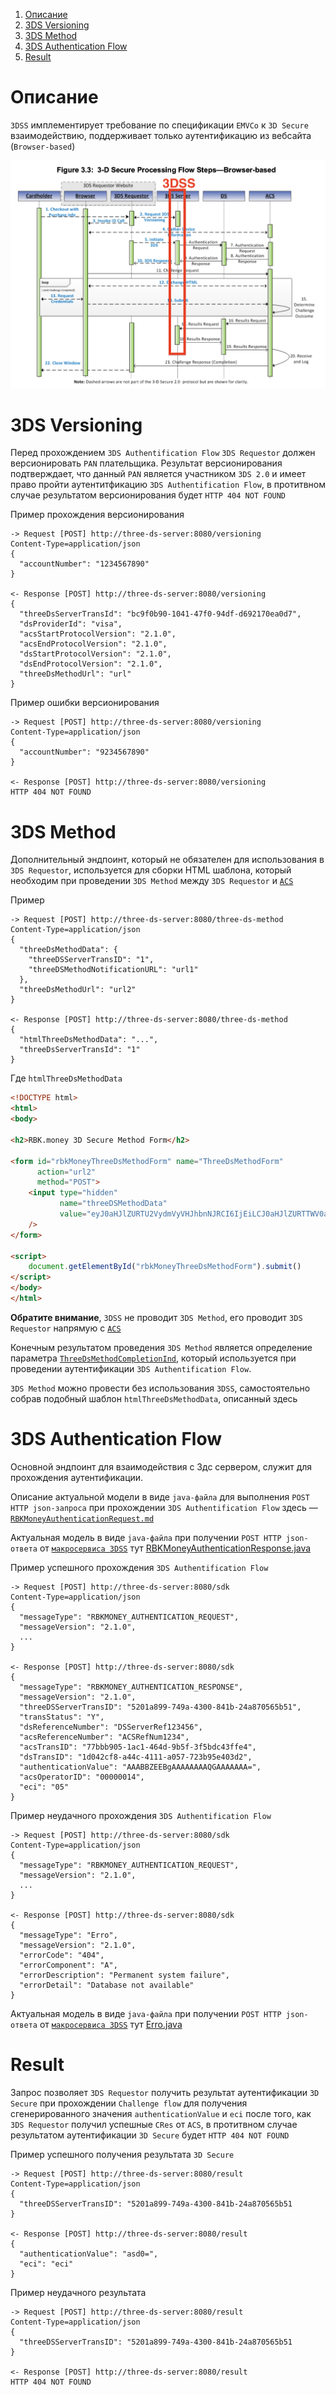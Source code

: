 1. [ Описание ](#desc)
2. [ 3DS Versioning ](#version)
3. [ 3DS Method ](#method)
4. [ 3DS Authentication Flow ](#auth)
5. [ Result ](#result)

<a name="desc"></a>
# Описание

`3DSS` имплементирует требование по спецификации `EMVCo` к `3D Secure` взаимодействию, поддерживает только аутентификацию из вебсайта (`Browser-based`)

![alt text](./readme-resources/flow.jpg "3D Secure Processing Flow - Browser-based")

<a name="version"></a>
# 3DS Versioning

Перед прохождением `3DS Authentification Flow` `3DS Requestor` должен версионировать `PAN` плательщика. Результат версионирования подтверждает, что данный `PAN` является участником `3DS 2.0` и имеет право пройти аутентитфикацию `3DS Authentification Flow`, в протитвном случае результатом версионирования будет `HTTP 404 NOT FOUND`

Пример прохождения версионирования
```
-> Request [POST] http://three-ds-server:8080/versioning
Content-Type=application/json
{
  "accountNumber": "1234567890"
}

<- Response [POST] http://three-ds-server:8080/versioning
{
  "threeDsServerTransId": "bc9f0b90-1041-47f0-94df-d692170ea0d7",
  "dsProviderId": "visa",
  "acsStartProtocolVersion": "2.1.0",
  "acsEndProtocolVersion": "2.1.0",
  "dsStartProtocolVersion": "2.1.0",
  "dsEndProtocolVersion": "2.1.0",
  "threeDsMethodUrl": "url"
}
```
Пример ошибки версионирования
```
-> Request [POST] http://three-ds-server:8080/versioning
Content-Type=application/json
{
  "accountNumber": "9234567890"
}

<- Response [POST] http://three-ds-server:8080/versioning
HTTP 404 NOT FOUND
```

<a name="method"></a>
# 3DS Method

Дополнительный эндпоинт, который не обязателен для использования в `3DS Requestor`, используется для сборки HTML шаблона, который необходим при проведении `3DS Method` между `3DS Requestor` и [`ACS`]((https://github.com/rbkmoney/three-ds-server-compose/blob/master/docs/EMVCo_Protocol_and_Core_Functions_Specification_v2.2.0.pdf))

Пример
```
-> Request [POST] http://three-ds-server:8080/three-ds-method
Content-Type=application/json
{
  "threeDsMethodData": {
    "threeDSServerTransID": "1",
    "threeDSMethodNotificationURL": "url1"
  },
  "threeDsMethodUrl": "url2"
}

<- Response [POST] http://three-ds-server:8080/three-ds-method
{
  "htmlThreeDsMethodData": "...",
  "threeDsServerTransId": "1"
}
```
Где `htmlThreeDsMethodData`
 
```html
<!DOCTYPE html>
<html>
<body>

<h2>RBK.money 3D Secure Method Form</h2>

<form id="rbkMoneyThreeDsMethodForm" name="ThreeDsMethodForm"
      action="url2"
      method="POST">
    <input type="hidden"
           name="threeDSMethodData"
           value="eyJ0aHJlZURTU2VydmVyVHJhbnNJRCI6IjEiLCJ0aHJlZURTTWV0aG9kTm90aWZpY2F0aW9uVVJMIjoidXJsMSJ9"
    />
</form>

<script>
    document.getElementById("rbkMoneyThreeDsMethodForm").submit()
</script>
</body>
</html>
```

**Обратите внимание**, `3DSS` не проводит `3DS Method`, его проводит `3DS Requestor` напрямую с [`ACS`]((https://github.com/rbkmoney/three-ds-server-compose/blob/master/docs/EMVCo_Protocol_and_Core_Functions_Specification_v2.2.0.pdf))

Конечным результатом проведения `3DS Method` является определение параметра [`ThreeDsMethodCompletionInd`](https://github.com/rbkmoney/three-ds-server-domain-lib/blob/master/src/main/java/com/rbkmoney/threeds/server/domain/root/rbkmoney/RBKMoneyAuthenticationRequest.java#L46), который используется при проведении аутентификации `3DS Authentification Flow`. 

`3DS Method` можно провести без использования `3DSS`, самостоятельно собрав подобный шаблон `htmlThreeDsMethodData`, описанный здесь

<a name="auth"></a>
# 3DS Authentication Flow

Основной эндпоинт для взаимодействия с 3дс сервером, служит для прохождения аутентификации.

Описание актуальной модели в виде `java-файла` для выполнения `POST HTTP json-запроса` при прохождении `3DS Authentification Flow` здесь — [`RBKMoneyAuthenticationRequest.md`](https://github.com/rbkmoney/three-ds-server-compose/blob/master/RBKMoneyAuthenticationRequest.md)

Актуальная модель в виде `java-файла` при получении `POST HTTP json-ответа` от [`макросервиса 3DSS`](https://github.com/rbkmoney/three-ds-server-compose) тут [RBKMoneyAuthenticationResponse.java](https://raw.githubusercontent.com/rbkmoney/three-ds-server-domain-lib/master/src/main/java/com/rbkmoney/threeds/server/domain/root/rbkmoney/RBKMoneyAuthenticationResponse.java)

Пример успешного прохождения `3DS Authentification Flow`
```
-> Request [POST] http://three-ds-server:8080/sdk
Content-Type=application/json
{
  "messageType": "RBKMONEY_AUTHENTICATION_REQUEST",
  "messageVersion": "2.1.0",
  ...
}

<- Response [POST] http://three-ds-server:8080/sdk
{
  "messageType": "RBKMONEY_AUTHENTICATION_RESPONSE",
  "messageVersion": "2.1.0",
  "threeDSServerTransID": "5201a899-749a-4300-841b-24a870565b51",
  "transStatus": "Y",
  "dsReferenceNumber": "DSServerRef123456",
  "acsReferenceNumber": "ACSRefNum1234",
  "acsTransID": "77bbb905-1ac1-464d-9b5f-3f5bdc43ffe4",
  "dsTransID": "1d042cf8-a44c-4111-a057-723b95e403d2",
  "authenticationValue": "AAABBZEEBgAAAAAAAAQGAAAAAAA=",
  "acsOperatorID": "00000014",
  "eci": "05"
}
```

Пример неудачного прохождения `3DS Authentification Flow`
```
-> Request [POST] http://three-ds-server:8080/sdk
Content-Type=application/json
{
  "messageType": "RBKMONEY_AUTHENTICATION_REQUEST",
  "messageVersion": "2.1.0",
  ...
}

<- Response [POST] http://three-ds-server:8080/sdk
{
  "messageType": "Erro",
  "messageVersion": "2.1.0",
  "errorCode": "404",
  "errorComponent": "A",
  "errorDescription": "Permanent system failure",
  "errorDetail": "Database not available"
}
```
Актуальная модель в виде `java-файла` при получении `POST HTTP json-ответа` от [`макросервиса 3DSS`](https://github.com/rbkmoney/three-ds-server-compose) тут [Erro.java](https://raw.githubusercontent.com/rbkmoney/three-ds-server-domain-lib/master/src/main/java/com/rbkmoney/threeds/server/domain/root/emvco/Erro.java) 

<a name="result"></a>
# Result

Запрос позволяет `3DS Requestor` получить результат аутентификации `3D Secure` при прохождении `Challenge flow` для получения сгенерированного значения `authenticationValue` и `eci` после того, как `3DS Requestor` получил успешные `CRes` от `ACS`, в протитвном случае результатом аутентификации `3D Secure` будет `HTTP 404 NOT FOUND`

Пример успешного получения результата `3D Secure`
```
-> Request [POST] http://three-ds-server:8080/result
Content-Type=application/json
{
  "threeDSServerTransID": "5201a899-749a-4300-841b-24a870565b51
}

<- Response [POST] http://three-ds-server:8080/result
{
  "authenticationValue": "asd0=",
  "eci": "eci"
}
```
Пример неудачного результата
```
-> Request [POST] http://three-ds-server:8080/result
Content-Type=application/json
{
  "threeDSServerTransID": "5201a899-749a-4300-841b-24a870565b51
}

<- Response [POST] http://three-ds-server:8080/result
HTTP 404 NOT FOUND
```

